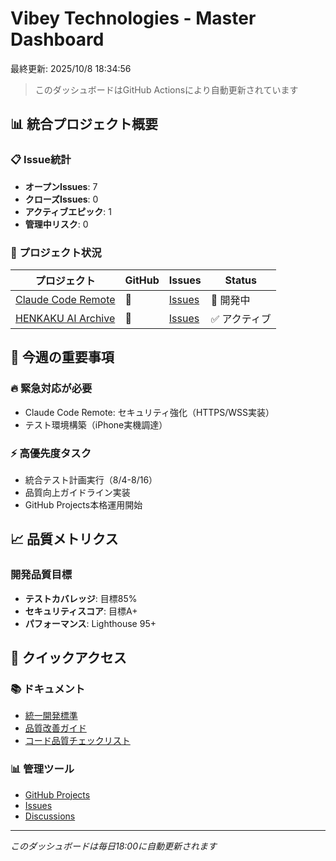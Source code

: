 # Vibey Technologies - Master Dashboard

最終更新: 2025/10/8 18:34:56

> このダッシュボードはGitHub Actionsにより自動更新されています

## 📊 統合プロジェクト概要

### 📋 Issue統計
- **オープンIssues**: 7
- **クローズIssues**: 0
- **アクティブエピック**: 1
- **管理中リスク**: 0

### 🎯 プロジェクト状況

| プロジェクト | GitHub | Issues | Status |
|------------|--------|--------|--------|
| [Claude Code Remote](https://github.com/sparkminan/claude-code-remote) | 🔗 | [Issues](https://github.com/sparkminan/claude-code-remote/issues) | 🚧 開発中 |
| [HENKAKU AI Archive](https://github.com/sparkminan/henkaku-ai-archive) | 🔗 | [Issues](https://github.com/sparkminan/henkaku-ai-archive/issues) | ✅ アクティブ |

## 🚨 今週の重要事項

### 🔥 緊急対応が必要
- Claude Code Remote: セキュリティ強化（HTTPS/WSS実装）
- テスト環境構築（iPhone実機調達）

### ⚡ 高優先度タスク
- 統合テスト計画実行（8/4-8/16）
- 品質向上ガイドライン実装
- GitHub Projects本格運用開始

## 📈 品質メトリクス

### 開発品質目標
- **テストカバレッジ**: 目標85%
- **セキュリティスコア**: 目標A+
- **パフォーマンス**: Lighthouse 95+

## 🔗 クイックアクセス

### 📚 ドキュメント
- [統一開発標準](./UNIFIED_DEVELOPMENT_STANDARDS.md)
- [品質改善ガイド](./QUALITY_IMPROVEMENT_GUIDE.md)
- [コード品質チェックリスト](./CODE_QUALITY_CHECKLIST.md)

### 📊 管理ツール
- [GitHub Projects](https://github.com/sparkminan/vibey-tech-management/projects)
- [Issues](https://github.com/sparkminan/vibey-tech-management/issues)
- [Discussions](https://github.com/sparkminan/vibey-tech-management/discussions)

---

*このダッシュボードは毎日18:00に自動更新されます*
